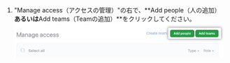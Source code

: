 1. "Manage access（アクセスの管理）"の右で、**Add people（人の追加）**あるいは**Add teams（Teamの追加）**をクリックしてください。 !["Teamあるいは人の招待" ボタン](/assets/images/help/repository/manage-access-invite-button.png)
